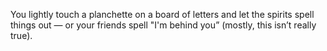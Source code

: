 You lightly touch a planchette on a board of letters and let the spirits spell things out — or your friends spell "I'm behind you” (mostly, this isn’t really true).
